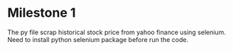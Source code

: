 # Milestone 1

The py file scrap historical stock price from yahoo finance using selenium.  
Need to install python selenium package before run the code.
